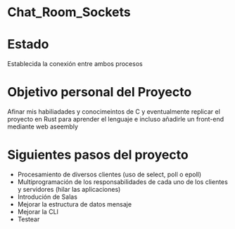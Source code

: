 # Chat_Room_Sockets

# Estado
Establecida la conexión entre ambos procesos

# Objetivo personal del Proyecto
Afinar mis habiliadades y conocimeintos de C y eventualmente replicar el proyecto en Rust para aprender el lenguaje e incluso añadirle un front-end mediante web aseembly

# Siguientes pasos del proyecto
- Procesamiento de diversos clientes (uso de select, poll o epoll)
- Multiprogramación de los responsabilidades de cada uno de los clientes y servidores (hilar las aplicaciones)
- Introdución de Salas
- Mejorar la estructura de datos mensaje
- Mejorar la CLI
- Testear
